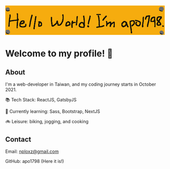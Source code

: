 ![Profile image](https://raw.githubusercontent.com/apo1798/apo1798/main/profile.png 'profile image')

# Welcome to my profile! 👋

## About

I'm a web-developer in Taiwan, and my coding journey starts in October 2021.

📚 Tech Stack: ReactJS, GatsbyJS

🌱 Currently learning: Sass, Bootstrap, NextJS

🚲 Leisure: biking, jogging, and cooking

## Contact

Email: nploxz@gmail.com

GitHub: apo1798 (Here it is!)

<!--
**apo1798/apo1798** is a ✨ _special_ ✨ repository because its `README.md` (this file) appears on your GitHub profile.

Here are some ideas to get you started:

- 🔭 I’m currently working on ...
- 🌱 I’m currently learning ...
- 👯 I’m looking to collaborate on ...
- 🤔 I’m looking for help with ...
- 💬 Ask me about ...
- 📫 How to reach me: ...
- 😄 Pronouns: ...
- ⚡ Fun fact: ...
-->
